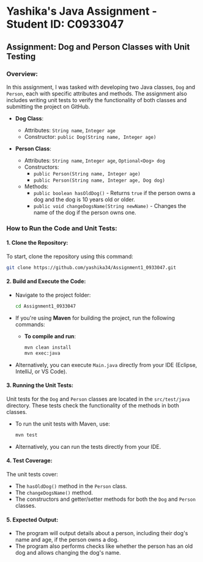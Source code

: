 # **Yashika's Java Assignment - Student ID: C0933047**

## **Assignment: Dog and Person Classes with Unit Testing**

### **Overview:**
In this assignment, I was tasked with developing two Java classes, `Dog` and `Person`, each with specific attributes and methods. The assignment also includes writing unit tests to verify the functionality of both classes and submitting the project on GitHub.

- **Dog Class**:
  - Attributes: `String name`, `Integer age`
  - Constructor: `public Dog(String name, Integer age)`

- **Person Class**:
  - Attributes: `String name`, `Integer age`, `Optional<Dog> dog`
  - Constructors: 
    - `public Person(String name, Integer age)`
    - `public Person(String name, Integer age, Dog dog)`
  - Methods:
    - `public boolean hasOldDog()` - Returns `true` if the person owns a dog and the dog is 10 years old or older.
    - `public void changeDogsName(String newName)` - Changes the name of the dog if the person owns one.

### **How to Run the Code and Unit Tests:**

#### **1. Clone the Repository:**
To start, clone the repository using this command:
```bash
git clone https://github.com/yashika34/Assignment1_0933047.git
```

#### **2. Build and Execute the Code:**

- Navigate to the project folder:
  ```bash
  cd Assignment1_0933047
  ```

- If you're using **Maven** for building the project, run the following commands:

  - **To compile and run**:
    ```bash
    mvn clean install
    mvn exec:java
    ```

- Alternatively, you can execute `Main.java` directly from your IDE (Eclipse, IntelliJ, or VS Code).

#### **3. Running the Unit Tests:**

Unit tests for the `Dog` and `Person` classes are located in the `src/test/java` directory. These tests check the functionality of the methods in both classes.

- To run the unit tests with Maven, use:
  ```bash
  mvn test
  ```

- Alternatively, you can run the tests directly from your IDE.

#### **4. Test Coverage:**
The unit tests cover:
- The `hasOldDog()` method in the `Person` class.
- The `changeDogsName()` method.
- The constructors and getter/setter methods for both the `Dog` and `Person` classes.

#### **5. Expected Output:**
- The program will output details about a person, including their dog's name and age, if the person owns a dog.
- The program also performs checks like whether the person has an old dog and allows changing the dog's name.
